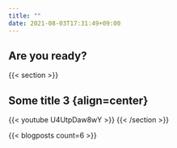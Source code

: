 ```yaml
---
title: ""
date: 2021-08-03T17:31:49+09:00
---
```


<style>
.main-image {
    background-position: center;
    background-size: cover;
    background-image: url(images/blog/2021/08/water.jpg);
}
</style>

<section class="hero is-large is-dark main-image">
    <div class="hero-body">
        <div class="container has-text-centered">
            <h2 class="title is-1">Are you ready?</h2>
        </div>
    </div>
</section>

{{< section >}}
## Some title 3 {align=center}
{{< youtube U4UtpDaw8wY >}}
{{< /section >}}

{{< blogposts count=6 >}}
